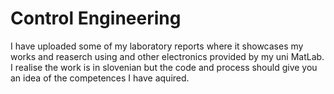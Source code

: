 # Control Engineering
I have uploaded some of my laboratory reports where it showcases my works and reaserch using and other electronics provided by my uni MatLab. 
I realise the work is in slovenian but the code and process should give you an idea of the competences I have aquired.
